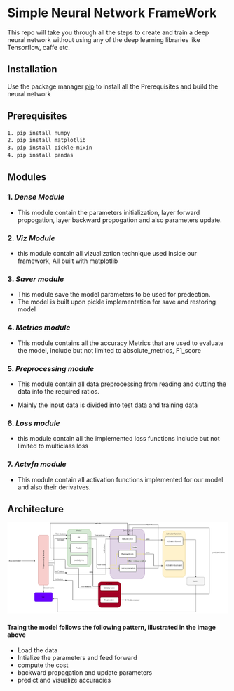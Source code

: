 # Simple Neural Network FrameWork 

This repo will take you through all the steps to create and train a deep neural network without using any of the deep learning libraries like Tensorflow, caffe etc.

## __Installation__ 
Use the package manager [pip](https://pip.pypa.io/en/stable/) to install all the Prerequisites and build the neural network 

## __Prerequisites__ 
```bash
1. pip install numpy  
2. pip install matplotlib 
3. pip install pickle-mixin
4. pip install pandas
```

## __Modules__ 

### 1.  _Dense Module_ 

* This module contain the parameters initialization, layer forward propogation, layer backward propogation and also parameters update.

### 2. _Viz Module_

* this module contain all vizualization technique used inside our framework, All built with matplotlib 

### 3. _Saver module_

* This module save the model parameters to be used for predection. 
* The model is built upon pickle implementation for save and restoring model 

### 4. _Metrics module_

* This module contains all the accuracy Metrics that are used to evaluate the model, include but not limited to absolute_metrics, F1_score

### 5. _Preprocessing module_

* This module contain all data preprocessing from reading and cutting the data into the required ratios. 

* Mainly the input data is divided into test data and training data

### 6. _Loss module_

* this module contain all the implemented loss functions include but not limited to multiclass loss 

### 7. _Actvfn module_

* This module contain all activation functions implemented for our model and also their derivatves. 

## __Architecture__ 

![Screenshot](Images/NeuralNetwork_Arc.png)

#### Traing the model follows the following pattern, illustrated in the image above 
* Load the data
* Intialize the parameters and feed forward 
* compute the cost 
* backward propagation and update parameters
* predict and visualize accuracies
